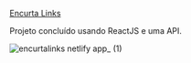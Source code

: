 <a href="https://encurtalinks.netlify.app/">Encurta Links</a>

Projeto concluído usando ReactJS e uma API.

![encurtalinks netlify app_ (1)](https://user-images.githubusercontent.com/61153830/160304777-69a4d6ca-059c-48ed-bcd9-8928bb95747c.png)


